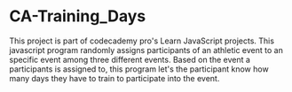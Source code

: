 # CA-Training_Days
This project is part of codecademy pro's Learn JavaScript projects.
This javascript program randomly assigns participants of an athletic event to an specific event among three different events. Based on the event a participants is assigned to, this program let's the participant know how many days they have to train to participate into the event. 
